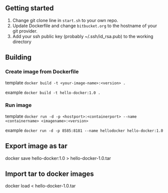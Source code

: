 

## Getting started

1. Change git clone line in `start.sh` to your own repo.
2. Update Dockerfile and change `bitbucket.org` to the hostname of your git provider.
3. Add your ssh public key (probably ~/.ssh/id_rsa.pub) to the working directory

## Building

### Create image from Dockerfile

template `docker build -t <your-image-name>:<version> .`

example `docker build -t hello-docker:1.0 .`

### Run image

template `docker run -d -p <hostport>:<containerport> --name <containername> <imagename>:<version>`

example `docker run -d -p 8585:8181 --name hellodocker hello-docker:1.0`


## Export image as tar

docker save hello-docker:1.0 > hello-docker-1.0.tar

## Import tar to docker images

docker load < hello-docker-1.0.tar